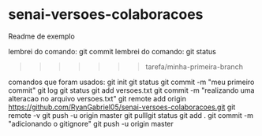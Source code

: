 # senai-versoes-colaboracoes        

Readme  de exemplo

lembrei do comando: git commit
lembrei do comando: git status

>>>>>>> tarefa/minha-primeira-branch

comandos que foram usados:
git init
git status
git commit -m "meu primeiro commit"
git log
git status
git add versoes.txt
git commit -m "realizando uma alteracao no arquivo versoes.txt"
git remote add origin https://github.com/RyanGabriel05/senai-versoes-colaboracoes.git
git remote -v 
git push -u origin master
git pulllgit status
git add  .
git commit -m "adicionando o gitignore"
git push -u origin master
